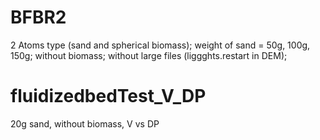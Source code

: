 # BFBR2

2 Atoms type (sand and spherical biomass);
weight of sand = 50g, 100g, 150g;
without biomass;
without large files (liggghts.restart in DEM);

# fluidizedbedTest_V_DP
20g sand, without biomass, V vs DP
